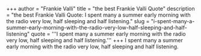 +++
author = "Frankie Valli"
title = "the best Frankie Valli Quote"
description = "the best Frankie Valli Quote: I spent many a summer early morning with the radio very low, half sleeping and half listening."
slug = "i-spent-many-a-summer-early-morning-with-the-radio-very-low-half-sleeping-and-half-listening"
quote = '''I spent many a summer early morning with the radio very low, half sleeping and half listening.'''
+++
I spent many a summer early morning with the radio very low, half sleeping and half listening.
